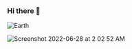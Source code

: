 ### Hi there 👋

![Earth](https://user-images.githubusercontent.com/27896839/176034463-39227634-04d0-4c05-a6f8-b605bf3db1c1.gif)


![Screenshot 2022-06-28 at 2 02 52 AM](https://user-images.githubusercontent.com/27896839/176034347-df63f2a1-7a20-4312-ad63-f035b5aabcb2.png)


